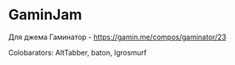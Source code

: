# GaminJam

Для джема Гаминатор - https://gamin.me/compos/gaminator/23

Colobarators: AltTabber, baton, Igrosmurf